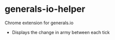 # generals-io-helper
Chrome extension for generals.io

- Displays the change in army between each tick